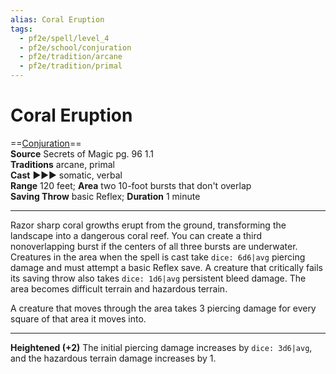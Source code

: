 ```yaml
---
alias: Coral Eruption
tags:
  - pf2e/spell/level_4
  - pf2e/school/conjuration
  - pf2e/tradition/arcane
  - pf2e/tradition/primal
---
```


# Coral Eruption

==[Conjuration](../../../Traits/Conjuration.md)==  
__Source__ Secrets of Magic pg. 96 1.1  
**Traditions** arcane, primal  
**Cast** ►►► somatic, verbal  
**Range** 120 feet; **Area** two 10-foot bursts that don't overlap  
**Saving Throw** basic Reflex; **Duration** 1 minute

---

Razor sharp coral growths erupt from the ground, transforming the landscape into a dangerous coral reef. You can create a third nonoverlapping burst if the centers of all three bursts are underwater. Creatures in the area when the spell is cast take `dice: 6d6|avg` piercing damage and must attempt a basic Reflex save. A creature that critically fails its saving throw also takes `dice: 1d6|avg` persistent bleed damage. The area becomes difficult terrain and hazardous terrain.

A creature that moves through the area takes 3 piercing damage for every square of that area it moves into.

<hr>

**Heightened (+2)** The initial piercing damage increases by `dice: 3d6|avg`, and the hazardous terrain damage increases by 1.

